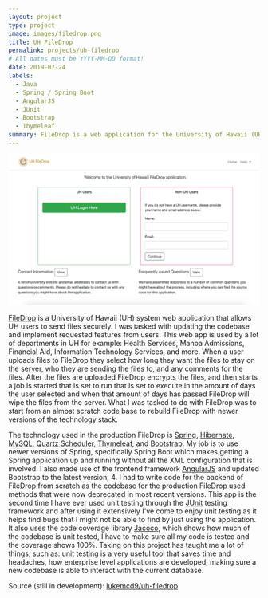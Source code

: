 ```yaml
---
layout: project
type: project
image: images/filedrop.png
title: UH FileDrop
permalink: projects/uh-filedrop
# All dates must be YYYY-MM-DD format!
date: 2019-07-24
labels:
  - Java
  - Spring / Spring Boot
  - AngularJS
  - JUnit
  - Bootstrap
  - Thymeleaf
summary: FileDrop is a web application for the University of Hawaii (UH) for UH users to securely send files.
---
```


<img class="ui medium right floated rounded image" src="../images/filedrop.png">

[FileDrop](https://www.hawaii.edu/filedrop/) is a University of Hawaii (UH) system web application that allows UH users to send files securely. I was tasked with updating the codebase and implement requested features from users. This web app is used by a lot of departments in UH for example: Health Services, Manoa Admissions, Financial Aid, Information Technology Services, and more. When a user uploads files to FileDrop they select how long they want the files to stay on the server, who they are sending the files to, and any comments for the files. After the files are uploaded FileDrop encrypts the files, and then starts a job is started that is set to run that is set to execute in the amount of days the user selected and when that amount of days has passed FileDrop will wipe the files from the server. What I was tasked to do with FileDrop was to start from an almost scratch code base to rebuild FileDrop with newer versions of the technology stack.

The technology used in the production FileDrop is [Spring](https://spring.io/), [Hibernate](https://hibernate.org/orm/), [MySQL](https://www.mysql.com/), [Quartz Scheduler](http://www.quartz-scheduler.org/), [Thymeleaf](https://www.thymeleaf.org/), and [Bootstrap](https://getbootstrap.com/). My job is to use newer versions of Spring, specifically Spring Boot which makes getting a Spring application up and running without all the XML configuration that is involved. I also made use of the frontend framework [AngularJS](https://angularjs.org/) and updated Bootstrap to the latest version, 4. I had to write code for the backend of FileDrop from scratch as the codebase for the production FileDrop used methods that were now deprecated in most recent versions. This app is the second time I have ever used unit testing through the [JUnit](https://junit.org/junit5/) testing framework and after using it extensively I've come to enjoy unit testing as it helps find bugs that I might not be able to find by just using the application. It also uses the code coverage library [Jacoco](https://www.jacoco.org/jacoco/), which shows how much of the codebase is unit tested, I have to make sure all my code is tested and the coverage shows 100%. Taking on this project has taught me a lot of things, such as: unit testing is a very useful tool that saves time and headaches, how enterprise level applications are developed, making sure a new codebase is able to interact with the current database.

Source (still in development): <a href="https://github.com/lukemcd9/uh-filedrop"><i class="large github icon"></i>lukemcd9/uh-filedrop</a>

